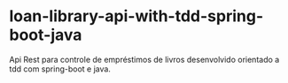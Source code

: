 # loan-library-api-with-tdd-spring-boot-java
Api Rest para controle de empréstimos de livros desenvolvido orientado a tdd com spring-boot e java.

